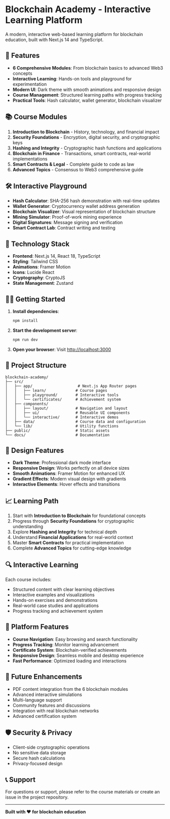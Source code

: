 # Blockchain Academy - Interactive Learning Platform

A modern, interactive web-based learning platform for blockchain education, built with Next.js 14 and TypeScript.

## 🚀 Features

- **6 Comprehensive Modules**: From blockchain basics to advanced Web3 concepts
- **Interactive Learning**: Hands-on tools and playground for experimentation
- **Modern UI**: Dark theme with smooth animations and responsive design
- **Course Management**: Structured learning paths with progress tracking
- **Practical Tools**: Hash calculator, wallet generator, blockchain visualizer

## 📚 Course Modules

1. **Introduction to Blockchain** - History, technology, and financial impact
2. **Security Foundations** - Encryption, digital security, and cryptographic keys
3. **Hashing and Integrity** - Cryptographic hash functions and applications
4. **Blockchain in Finance** - Transactions, smart contracts, real-world implementations
5. **Smart Contracts & Legal** - Complete guide to code as law
6. **Advanced Topics** - Consensus to Web3 comprehensive guide

## 🛠️ Interactive Playground

- **Hash Calculator**: SHA-256 hash demonstration with real-time updates
- **Wallet Generator**: Cryptocurrency wallet address generation
- **Blockchain Visualizer**: Visual representation of blockchain structure
- **Mining Simulator**: Proof-of-work mining experience
- **Digital Signatures**: Message signing and verification
- **Smart Contract Lab**: Contract writing and testing

## 🔧 Technology Stack

- **Frontend**: Next.js 14, React 18, TypeScript
- **Styling**: Tailwind CSS
- **Animations**: Framer Motion
- **Icons**: Lucide React
- **Cryptography**: CryptoJS
- **State Management**: Zustand

## 🏃‍♂️ Getting Started

1. **Install dependencies**:
   ```bash
   npm install
   ```

2. **Start the development server**:
   ```bash
   npm run dev
   ```

3. **Open your browser**:
   Visit [http://localhost:3000](http://localhost:3000)

## 📁 Project Structure

```
blockchain-academy/
├── src/
│   ├── app/                    # Next.js App Router pages
│   │   ├── learn/             # Course pages
│   │   ├── playground/        # Interactive tools
│   │   └── certificates/      # Achievement system
│   ├── components/
│   │   ├── layout/            # Navigation and layout
│   │   ├── ui/                # Reusable UI components
│   │   └── interactive/       # Interactive demos
│   ├── data/                  # Course data and configuration
│   └── lib/                   # Utility functions
├── public/                    # Static assets
└── docs/                      # Documentation
```

## 🎨 Design Features

- **Dark Theme**: Professional dark mode interface
- **Responsive Design**: Works perfectly on all device sizes
- **Smooth Animations**: Framer Motion for enhanced UX
- **Gradient Effects**: Modern visual design with gradients
- **Interactive Elements**: Hover effects and transitions

## 📈 Learning Path

1. Start with **Introduction to Blockchain** for foundational concepts
2. Progress through **Security Foundations** for cryptographic understanding
3. Explore **Hashing and Integrity** for technical depth
4. Understand **Financial Applications** for real-world context
5. Master **Smart Contracts** for practical implementation
6. Complete **Advanced Topics** for cutting-edge knowledge

## 🔍 Interactive Learning

Each course includes:
- Structured content with clear learning objectives
- Interactive examples and visualizations
- Hands-on exercises and demonstrations
- Real-world case studies and applications
- Progress tracking and achievement system

## 📱 Platform Features

- **Course Navigation**: Easy browsing and search functionality
- **Progress Tracking**: Monitor learning advancement
- **Certificate System**: Blockchain-verified achievements
- **Responsive Design**: Seamless mobile and desktop experience
- **Fast Performance**: Optimized loading and interactions

## 🔮 Future Enhancements

- PDF content integration from the 6 blockchain modules
- Advanced interactive simulations
- Multi-language support
- Community features and discussions
- Integration with real blockchain networks
- Advanced certification system

## 🛡️ Security & Privacy

- Client-side cryptographic operations
- No sensitive data storage
- Secure hash calculations
- Privacy-focused design

## 📞 Support

For questions or support, please refer to the course materials or create an issue in the project repository.

---

**Built with ❤️ for blockchain education**